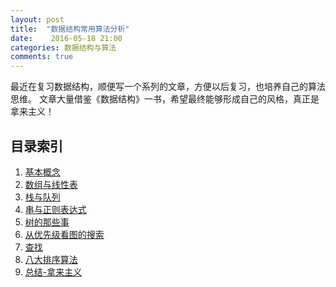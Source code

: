 ```yaml
---
layout: post
title:  "数据结构常用算法分析"
date:    2016-05-18 21:00
categories: 数据结构与算法
comments: true
---
```


最近在复习数据结构，顺便写一个系列的文章，方便以后复习，也培养自己的算法思维。
文章大量借鉴《数据结构》一书，希望最终能够形成自己的风格，真正是拿来主义！

## 目录索引


1. [基本概念]() 
2. [数组与线性表]()
3. [栈与队列]()
4. [串与正则表达式]() 
5. [树的那些事]()
6. [从优先级看图的搜索]()
7. [查找]()
8. [八大排序算法]()
9. [总结-拿来主义]() 

